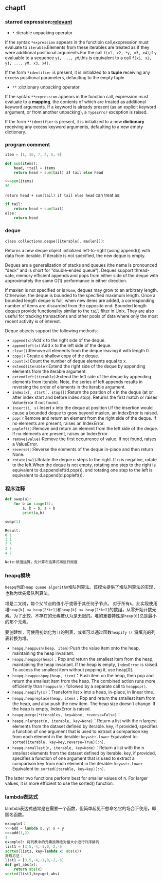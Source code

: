 ## chapt1

### starred expression:[relevant](http://yaoyao.codes/python/2016/09/25/python-starred-expression)
* `*` :iterable unpacking operator

If the syntax `*expression` appears in the functioin call,exopression must evaluate to `iterable`.Elements from these iterables are treated as if they were additional positional arguments.For the call `f(x1, x2, *y, x3, x4)`,if `y` evaluable to a sequence `y1, ..., yM`,this is equivalent to a call `f(x1, x2, y1, ..., yM, x3, x4)`.

If the form `*identifier` is present, it is initialized to a **tuple** receiving any excess positional parameters, defaulting to the empty tuple.

* `**` :dictionary unpacking operator

If the syntax `**expression` appears in the function call, expression must evaluate to a **mapping**, the contents of which are treated as additional keyword arguments. If a keyword is already present (as an explicit keyword argument, or from another unpacking), a `TypeError` exception is raised.

If the form `**identifier` is present, it is initialized to a new **dictionary** receiving any excess keyword arguments, defaulting to a new empty dictionary.

### program comment
```python
item = [1, 10, 7, 4, 5, 9]

def sum(items):
    head, *tail = items
    return head + sum(tail) if tail else head

>>>sum(items)
36
```
`return head + sum(tail) if tail else head` can treat as:
```python
if tail:
    return head + sum(tail)
else：
    return head
```

### deque
`class collections.deque([iterable[, maxlen]])`:

Returns a new deque object initialized left-to-right (using append()) with data from iterable. If iterable is not specified, the new deque is empty.

Deques are a generalization of stacks and queues (the name is pronounced “deck” and is short for “double-ended queue”). Deques support thread-safe, memory efficient appends and pops from either side of the deque with approximately the same O(1) performance in either direction.

If maxlen is not specified or is `None`, deques may grow to an arbitrary length. Otherwise, the deque is bounded to the specified maximum length. Once a bounded length deque is full, when new items are added, a corresponding number of items are discarded from the opposite end. Bounded length deques provide functionality similar to the `tail` filter in Unix. They are also useful for tracking transactions and other pools of data where only the most recent activity is of interest.

Deque objects support the following methods:
* `append(x)`:Add x to the right side of the deque.
* `appendleft(x)`:Add x to the left side of the deque.
* `clear()`:Remove all elements from the deque leaving it with length 0.
* `copy()`:Create a shallow copy of the deque.
* `count(x)`Count the number of deque elements equal to x.
* `extend(iterable)`:Extend the right side of the deque by appending elements from the iterable argument.
* `extendleft(iterable)`:Extend the left side of the deque by appending elements from iterable. Note, the series of left appends results in reversing the order of elements in the iterable argument.
* `index(x[, start[, stop]])`:Return the position of x in the deque (at or after index start and before index stop). Returns the first match or raises ValueError if not found.
* `insert(i, x)`:Insert x into the deque at position i.If the insertion would cause a bounded deque to grow beyond maxlen, an IndexError is raised.
* `pop()`:Remove and return an element from the right side of the deque. If no elements are present, raises an IndexError.
* `popleft()`:Remove and return an element from the left side of the deque. If no elements are present, raises an IndexError.
* `remove(value)`:Remove the first occurrence of value. If not found, raises a ValueError.
* `reverse()`:Reverse the elements of the deque in-place and then return None.
* `rotate(n=1)`:Rotate the deque n steps to the right. If n is negative, rotate to the left.When the deque is not empty, rotating one step to the right is equivalent to d.appendleft(d.pop()), and rotating one step to the left is equivalent to d.append(d.popleft()).

### 程序注释
```python
def swap(a):
    for b in range(5):
        a, b = b, a + b
        print(a,b)

swap(1)

Result:
0 1
1 1
2 3
3 5
4 7

Note:赋值运算，先计算右边算式再进行赋值
```

### heapq模块
`heapq`也即`Heap queue algorithm`堆队列算法。该模块提供了堆队列算法的实现，也称为优先级队列算法。

堆是二叉树，每个父节点的值小于或等于其任何子节点。 对于所有`k`，此实现使用堆`heap[k] <= heap[2*k+1]`和`heap[k] <= heap[2*k+2]`的数组，从零开始计数元素。为了比较，不存在的元素被认为是无限的。堆的重要特性是`heap[0]`总是最小的那个元素。

要创建堆，可使用初始化为`[]`的列表，或者可以通过函数`heapify（）`将填充的列表转换为堆。 

* `heapq.heappush(heap, item)`:Push the value item onto the heap, maintaining the heap invariant.
* `heapq.heappop(heap)`：Pop and return the smallest item from the heap, maintaining the heap invariant. If the heap is empty, `IndexError` is raised. To access the smallest item without popping it, use heap[0].
* `heapq.heappushpop(heap, item)`：Push item on the heap, then pop and return the smallest item from the heap. The combined action runs more efficiently than `heappush()` followed by a separate call to `heappop()`.
* `heapq.heapify(x)`：Transform list x into a heap, in-place, in linear time.
* `heapq.heapreplace(heap, item)`：Pop and return the smallest item from the heap, and also push the new item. The heap size doesn’t change. If the heap is empty, IndexError is raised.
* `heapq.merge(*iterables, key=None, reverse=False)`：
* `heapq.nlargest(n, iterable, key=None)`：Return a list with the n largest elements from the dataset defined by iterable. key, if provided, specifies a function of one argument that is used to extract a comparison key from each element in the iterable: `key=str.lower` Equivalent to: `sorted(iterable, key=key,reverse=True)[:n]`.
* `heapq.nsmallest(n, iterable, key=None)`：Return a list with the n smallest elements from the dataset defined by iterable. key, if provided, specifies a function of one argument that is used to extract a comparison key from each element in the iterable: `key=str.lower` Equivalent to: `sorted(iterable, key=key)[:n]`.
  
The latter two functions perform best for smaller values of n. For larger values, it is more efficient to use the sorted() function. 

### lambda表达式
lambda表达式通常是在需要一个函数，但简单起见不想命名它的场合下使用，即匿名函数。
```python
example1：
>>>add = lambda x, y: x + y
>>>add(1,2)
3
example2: 将列表中的元素按照绝对值大小进行升序排列
list1 = [3,5,-4,-1,0,-2,-6]
sorted(list1, key=lambda x: abs(x))
常规方法：
list1 = [3,5,-4,-1,0,-2,-6]
def get_abs(x):
    return abs(x)
sorted(list1,key=get_abs)
```

